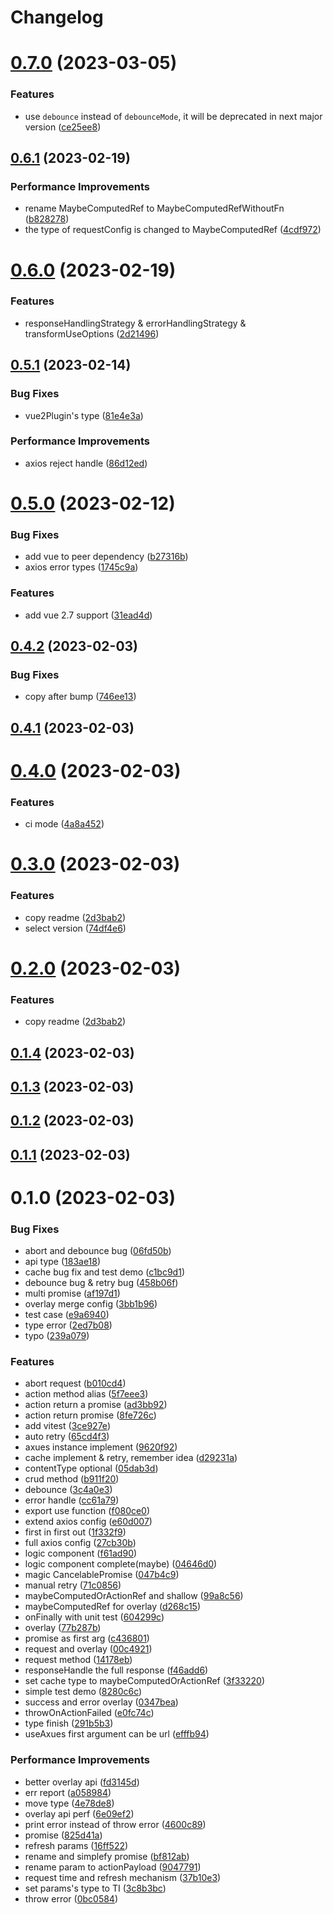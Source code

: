 # Changelog

# [0.7.0](https://github.com/rotick/axues/compare/0.6.1...0.7.0) (2023-03-05)

### Features

- use `debounce` instead of `debounceMode`, it will be deprecated in next major version ([ce25ee8](https://github.com/rotick/axues/commit/ce25ee8f0daf16f3fb13d64bf0d2962eca1b8b76))

## [0.6.1](https://github.com/rotick/axues/compare/0.6.0...0.6.1) (2023-02-19)

### Performance Improvements

- rename MaybeComputedRef to MaybeComputedRefWithoutFn ([b828278](https://github.com/rotick/axues/commit/b8282788e9089721ad153af07e6debc8fac8370a))
- the type of requestConfig is changed to MaybeComputedRef ([4cdf972](https://github.com/rotick/axues/commit/4cdf972b9fc9d0d366b1f9e6c5aa51e6cc534a23))

# [0.6.0](https://github.com/rotick/axues/compare/0.5.1...0.6.0) (2023-02-19)

### Features

- responseHandlingStrategy & errorHandlingStrategy & transformUseOptions ([2d21496](https://github.com/rotick/axues/commit/2d214968198619839686bc730a0f45a7aae7f451))

## [0.5.1](https://github.com/rotick/axues/compare/0.5.0...0.5.1) (2023-02-14)

### Bug Fixes

- vue2Plugin's type ([81e4e3a](https://github.com/rotick/axues/commit/81e4e3a35ec16a5a752cc5a096b72e2437aacb8c))

### Performance Improvements

- axios reject handle ([86d12ed](https://github.com/rotick/axues/commit/86d12edd819570fe3656afa4dc86d72e667867c8))

# [0.5.0](https://github.com/rotick/axues/compare/0.4.2...0.5.0) (2023-02-12)

### Bug Fixes

- add vue to peer dependency ([b27316b](https://github.com/rotick/axues/commit/b27316be9034ba96f430b3ef0c961a6114d3fbb8))
- axios error types ([1745c9a](https://github.com/rotick/axues/commit/1745c9a04d0a44241333a08e9ad96c24373fa506))

### Features

- add vue 2.7 support ([31ead4d](https://github.com/rotick/axues/commit/31ead4d9e6a6ae03c63002817523006b916aa252))

## [0.4.2](https://github.com/rotick/axues/compare/0.4.1...0.4.2) (2023-02-03)

### Bug Fixes

- copy after bump ([746ee13](https://github.com/rotick/axues/commit/746ee13e5617d5f48bcaaedb17becba7bf9de51a))

## [0.4.1](https://github.com/rotick/axues/compare/0.4.0...0.4.1) (2023-02-03)

# [0.4.0](https://github.com/rotick/axues/compare/0.3.0...0.4.0) (2023-02-03)

### Features

- ci mode ([4a8a452](https://github.com/rotick/axues/commit/4a8a45238acd7d4faa960284fdb3c46a80f91b3b))

# [0.3.0](https://github.com/rotick/axues/compare/0.1.4...0.3.0) (2023-02-03)

### Features

- copy readme ([2d3bab2](https://github.com/rotick/axues/commit/2d3bab2a20237b3e5cfc53bb4e3f76fd9ebc20b6))
- select version ([74df4e6](https://github.com/rotick/axues/commit/74df4e67cb6b013eaaee9fa677ddd53333ef26d5))

# [0.2.0](https://github.com/rotick/axues/compare/0.1.4...0.2.0) (2023-02-03)

### Features

- copy readme ([2d3bab2](https://github.com/rotick/axues/commit/2d3bab2a20237b3e5cfc53bb4e3f76fd9ebc20b6))

## [0.1.4](https://github.com/rotick/axues/compare/0.1.3...0.1.4) (2023-02-03)

## [0.1.3](https://github.com/rotick/axues/compare/0.1.2...0.1.3) (2023-02-03)

## [0.1.2](https://github.com/rotick/axues/compare/0.1.1...0.1.2) (2023-02-03)

## [0.1.1](https://github.com/rotick/axues/compare/0.1.0...0.1.1) (2023-02-03)

# 0.1.0 (2023-02-03)

### Bug Fixes

- abort and debounce bug ([06fd50b](https://github.com/rotick/axues/commit/06fd50b7144c6c9f3232368286a75dd613dced4f))
- api type ([183ae18](https://github.com/rotick/axues/commit/183ae1868446f0a6a31d886f8187aa131730976c))
- cache bug fix and test demo ([c1bc9d1](https://github.com/rotick/axues/commit/c1bc9d11bd8982e4999e386bdffc2a0db9c71a00))
- debounce bug & retry bug ([458b06f](https://github.com/rotick/axues/commit/458b06fa2ee5fada699350b7ca5d1e96c34476e1))
- multi promise ([af197d1](https://github.com/rotick/axues/commit/af197d195625b4fa74979223a239a29690ced135))
- overlay merge config ([3bb1b96](https://github.com/rotick/axues/commit/3bb1b96512fcdd715418e9dbb6153c2d910a976a))
- test case ([e9a6940](https://github.com/rotick/axues/commit/e9a69409ed2fd52d280f18f3dd7481bca643a11f))
- type error ([2ed7b08](https://github.com/rotick/axues/commit/2ed7b08181cb2e9b2e89e892bcd5e4e98d23e3a7))
- typo ([239a079](https://github.com/rotick/axues/commit/239a0796e2777f7110f05d924cbf5e03a96d9f7c))

### Features

- abort request ([b010cd4](https://github.com/rotick/axues/commit/b010cd4431352aa0eb59eb2599c804a36ba6ef78))
- action method alias ([5f7eee3](https://github.com/rotick/axues/commit/5f7eee3694fa8f9b78e4133f44d96892e92e0eeb))
- action return a promise ([ad3bb92](https://github.com/rotick/axues/commit/ad3bb925407db4e54fc9ce8bf1c2ecd527707f4d))
- action return promise ([8fe726c](https://github.com/rotick/axues/commit/8fe726c4e626a1584e1c79ef9c5eea6272da9505))
- add vitest ([3ce927e](https://github.com/rotick/axues/commit/3ce927ea4213bd926edc8a3830cbc665f9cc9089))
- auto retry ([65cd4f3](https://github.com/rotick/axues/commit/65cd4f3faeb1baf369a15d3e0a12d2f30ff3d227))
- axues instance implement ([9620f92](https://github.com/rotick/axues/commit/9620f92e1a688d566525635297754cdbd3e02eaf))
- cache implement & retry, remember idea ([d29231a](https://github.com/rotick/axues/commit/d29231a486a07133355f8bb0421028b8a3a6daef))
- contentType optional ([05dab3d](https://github.com/rotick/axues/commit/05dab3de11dd8c5a14052d33b59443340377784c))
- crud method ([b911f20](https://github.com/rotick/axues/commit/b911f206a679fbf0ec8d7d869668e9ec599b00b4))
- debounce ([3c4a0e3](https://github.com/rotick/axues/commit/3c4a0e399fbe53316443b9d1675e00386f63efed))
- error handle ([cc61a79](https://github.com/rotick/axues/commit/cc61a79dcd0e551bcfec27eccc9b681121b05359))
- export use function ([f080ce0](https://github.com/rotick/axues/commit/f080ce06852a5859fabe1776b1a35e48eb2ca70d))
- extend axios config ([e60d007](https://github.com/rotick/axues/commit/e60d007851741a1e43d014064378870e5748ff7f))
- first in first out ([1f332f9](https://github.com/rotick/axues/commit/1f332f9f820a5b80a214127301d8f91010192955))
- full axios config ([27cb30b](https://github.com/rotick/axues/commit/27cb30b7ab1c9351ce824ed331f1281e9bef1709))
- logic component ([f61ad90](https://github.com/rotick/axues/commit/f61ad9096661be566bbfa3f1b91716ad1ae5f0f8))
- logic component complete(maybe) ([04646d0](https://github.com/rotick/axues/commit/04646d064f533281a97b153cbacfb61c06dfe52b))
- magic CancelablePromise ([047b4c9](https://github.com/rotick/axues/commit/047b4c936bb1d30d564fa6a1f0a2c2408e6d7284))
- manual retry ([71c0856](https://github.com/rotick/axues/commit/71c0856350776f480b9fd1dbc3d8ec27e86965a0))
- maybeComputedOrActionRef and shallow ([99a8c56](https://github.com/rotick/axues/commit/99a8c5609ec9ac71ddad28ccecb4642e0057959a))
- maybeComputedRef for overlay ([d268c15](https://github.com/rotick/axues/commit/d268c156d038a41811c8e8973dd91d73349af691))
- onFinally with unit test ([604299c](https://github.com/rotick/axues/commit/604299cb77224a19969eb514a8001be485321716))
- overlay ([77b287b](https://github.com/rotick/axues/commit/77b287b31ed2ff20aeb47ea48919ef69a509f155))
- promise as first arg ([c436801](https://github.com/rotick/axues/commit/c436801c484d7449e1772abab8ec70d63619e377))
- request and overlay ([00c4921](https://github.com/rotick/axues/commit/00c492153e67a1747d9946280487faa3a6382e97))
- request method ([14178eb](https://github.com/rotick/axues/commit/14178ebeeaebe3c6e76ff6cb671a7354729a086f))
- responseHandle the full response ([f46add6](https://github.com/rotick/axues/commit/f46add69d36d5ca06692c0a726236551fb7c2710))
- set cache type to maybeComputedOrActionRef ([3f33220](https://github.com/rotick/axues/commit/3f33220446df6d750115611ea907f66d5af38365))
- simple test demo ([8280c6c](https://github.com/rotick/axues/commit/8280c6c4c52003e62941fdadcdb7533bba59003c))
- success and error overlay ([0347bea](https://github.com/rotick/axues/commit/0347bea29a57c641071e8bd4a4bb231a44880871))
- throwOnActionFailed ([e0fc74c](https://github.com/rotick/axues/commit/e0fc74c058003f09dff90e22b18c4a5d1c5a587d))
- type finish ([291b5b3](https://github.com/rotick/axues/commit/291b5b33ebcd7031abbe951d43ae1193666f6417))
- useAxues first argument can be url ([efffb94](https://github.com/rotick/axues/commit/efffb943bba6bce022004f009d5fd2b5c4807299))

### Performance Improvements

- better overlay api ([fd3145d](https://github.com/rotick/axues/commit/fd3145d8cd82b540bdb8f8aec7c6f58aa135eb76))
- err report ([a058984](https://github.com/rotick/axues/commit/a058984eeb6137976fe729741f3ec23d234d3611))
- move type ([4e78de8](https://github.com/rotick/axues/commit/4e78de818a628ab7543d6b196999594f38df4ce5))
- overlay api perf ([6e09ef2](https://github.com/rotick/axues/commit/6e09ef2f86dac2e57094ab77ac8d2d6e2422ad34))
- print error instead of throw error ([4600c89](https://github.com/rotick/axues/commit/4600c8924ec932838740ae059709da99ce935546))
- promise ([825d41a](https://github.com/rotick/axues/commit/825d41acd52f3527bc3f4b0d2868cccace7c2d41))
- refresh params ([16ff522](https://github.com/rotick/axues/commit/16ff5222cdf5de3654fc7f1529d6c313ee5419ec))
- rename and simplefy promise ([bf812ab](https://github.com/rotick/axues/commit/bf812ab2b0287d63aa4ff20518a47b8cdc9e7981))
- rename param to actionPayload ([9047791](https://github.com/rotick/axues/commit/904779121cd385f979688d9391155eb095c23a8a))
- request time and refresh mechanism ([37b10e3](https://github.com/rotick/axues/commit/37b10e3c4b0d40fcfaeec114f55dd044621664cc))
- set params's type to TI ([3c8b3bc](https://github.com/rotick/axues/commit/3c8b3bcead54b2c63598928f780dfc934613aa1b))
- throw error ([0bc0584](https://github.com/rotick/axues/commit/0bc05845245b2b81ec0d896567acce0051d0537f))
